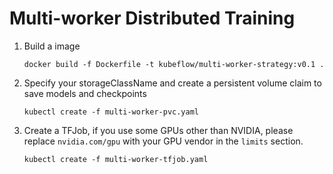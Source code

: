 # Multi-worker Distributed Training


1.  Build a image
    ```
    docker build -f Dockerfile -t kubeflow/multi-worker-strategy:v0.1 .
    ```

2.  Specify your storageClassName and create a persistent volume claim to save 
    models and checkpoints
    ```
    kubectl create -f multi-worker-pvc.yaml
    ```

3.  Create a TFJob, if you use some GPUs other than NVIDIA, please replace 
    `nvidia.com/gpu` with your GPU vendor in the `limits` section.
    ```
    kubectl create -f multi-worker-tfjob.yaml
    ```
